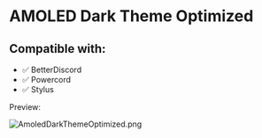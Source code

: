 # AMOLED Dark Theme Optimized

## Compatible with:

- ✅ BetterDiscord
- ✅ Powercord
- ✅ Stylus

Preview:

![AmoledDarkThemeOptimized.png](https://tomrdh.github.io/da-website/screenshots/AmoledDarkThemeOptimized.png)

